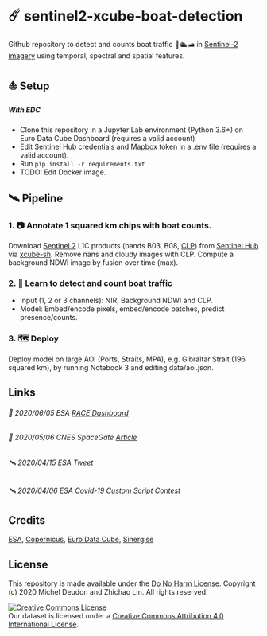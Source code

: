 # ☄️ sentinel2-xcube-boat-detection

Github repository to detect and counts boat traffic 🚢🛳️🛥️ in [Sentinel-2 imagery](https://sentinel.esa.int/web/sentinel/missions/sentinel-2) using temporal, spectral and spatial features.

## ⛵ Setup

##### With EDC
- Clone this repository in a Jupyter Lab environment (Python 3.6+) on Euro Data Cube Dashboard (requires a valid account)
- Edit Sentinel Hub credentials and [Mapbox](https://studio.mapbox.com/) token in a .env file (requires a valid account).
- Run ```pip install -r requirements.txt```
- TODO: Edit Docker image.

## 🛰️ Pipeline

### 1. 📷 Annotate 1 squared km chips with boat counts.

Download [Sentinel 2](https://sentinel.esa.int/web/sentinel/missions/sentinel-2) L1C products (bands B03, B08, [CLP](https://github.com/sentinel-hub/sentinel2-cloud-detector)) from [Sentinel Hub](https://www.sentinel-hub.com/) via [xcube-sh](https://github.com/dcs4cop/xcube-sh). Remove nans and cloudy images with CLP. Compute a background NDWI image by fusion over time (max).

### 2. 🔭 Learn to detect and count boat traffic

- Input (1, 2 or 3 channels): NIR, Background NDWI and CLP.
- Model: Embed/encode pixels, embed/encode patches, predict presence/counts.

### 3. 🗺️ Deploy

Deploy model on large AOI (Ports, Straits, MPA), e.g. Gibraltar Strait (196 squared km), by running Notebook 3 and editing data/aoi.json.

## Links

###### 📡 2020/06/05 ESA [RACE Dashboard](https://race.esa.int/)
###### 📡 2020/05/06 CNES SpaceGate [Article](https://spacegate.cnes.fr/fr/covid-19-venise-sans-les-bateaux)
###### 🛰️ 2020/04/15 ESA [Tweet](https://mobile.twitter.com/EO_OPEN_SCIENCE/status/1250367319936765953)
###### 🛰️ 2020/04/06 ESA [Covid-19 Custom Script Contest](https://www.sentinel-hub.com/contest)

## Credits

[ESA](https://www.esa.int/), [Copernicus](https://scihub.copernicus.eu/dhus/#/home), [Euro Data Cube](https://eurodatacube.com/), [Sinergise](https://www.sinergise.com/)

## License

This repository is made available under the [Do No Harm License](https://github.com/raisely/NoHarm).
Copyright (c) 2020 Michel Deudon and Zhichao Lin. All rights reserved. 

<a rel="license" href="http://creativecommons.org/licenses/by/4.0/"><img alt="Creative Commons License" style="border-width:0" src="https://i.creativecommons.org/l/by/4.0/88x31.png" /></a><br />Our dataset is licensed under a <a rel="license" href="http://creativecommons.org/licenses/by/4.0/">Creative Commons Attribution 4.0 International License</a>.

